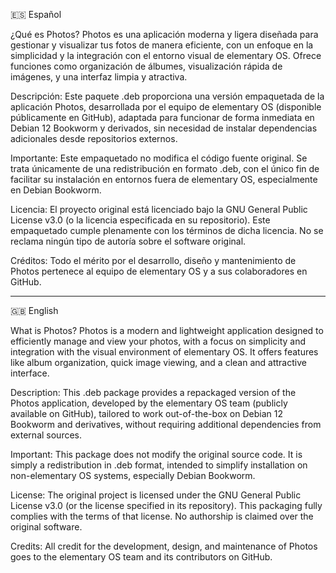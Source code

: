 🇪🇸 Español

¿Qué es Photos? Photos es una aplicación moderna y ligera diseñada para gestionar y visualizar tus fotos de manera eficiente, con un enfoque en la simplicidad y la integración con el entorno visual de elementary OS. Ofrece funciones como organización de álbumes, visualización rápida de imágenes, y una interfaz limpia y atractiva.

Descripción: Este paquete .deb proporciona una versión empaquetada de la aplicación Photos, desarrollada por el equipo de elementary OS (disponible públicamente en GitHub), adaptada para funcionar de forma inmediata en Debian 12 Bookworm y derivados, sin necesidad de instalar dependencias adicionales desde repositorios externos.

Importante: Este empaquetado no modifica el código fuente original. Se trata únicamente de una redistribución en formato .deb, con el único fin de facilitar su instalación en entornos fuera de elementary OS, especialmente en Debian Bookworm.

Licencia: El proyecto original está licenciado bajo la GNU General Public License v3.0 (o la licencia especificada en su repositorio). Este empaquetado cumple plenamente con los términos de dicha licencia. No se reclama ningún tipo de autoría sobre el software original.

Créditos: Todo el mérito por el desarrollo, diseño y mantenimiento de Photos pertenece al equipo de elementary OS y a sus colaboradores en GitHub.

------------------------------------------

🇬🇧 English

What is Photos? Photos is a modern and lightweight application designed to efficiently manage and view your photos, with a focus on simplicity and integration with the visual environment of elementary OS. It offers features like album organization, quick image viewing, and a clean and attractive interface.

Description: This .deb package provides a repackaged version of the Photos application, developed by the elementary OS team (publicly available on GitHub), tailored to work out-of-the-box on Debian 12 Bookworm and derivatives, without requiring additional dependencies from external sources.

Important: This package does not modify the original source code. It is simply a redistribution in .deb format, intended to simplify installation on non-elementary OS systems, especially Debian Bookworm.

License: The original project is licensed under the GNU General Public License v3.0 (or the license specified in its repository). This packaging fully complies with the terms of that license. No authorship is claimed over the original software.

Credits: All credit for the development, design, and maintenance of Photos goes to the elementary OS team and its contributors on GitHub.
